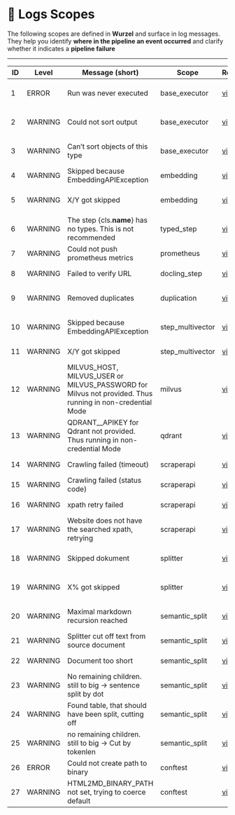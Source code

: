 # 🧩 Logs Scopes

The following scopes are defined in **Wurzel** and surface in log messages.  
They help you identify **where in the pipeline an event occurred** and clarify whether it indicates a **pipeline failure** 

---

| ID | Level   | Message (short)                                                                                          | Scope            | Redirect                                                                                        | Explanation                                                 |
|----|---------|----------------------------------------------------------------------------------------------------------|------------------|-------------------------------------------------------------------------------------------------|-------------------------------------------------------------|
| 1  | ERROR   | Run was never executed                                                                                   | base_executor    | [view](https://github.com/telekom/wurzel/blob/main/wurzel/step_executor/base_executor.py)      | Step didn’t execute core logic → pipeline contract failure. |
| 2  | WARNING | Could not sort output                                                                                    | base_executor    | [view](https://github.com/telekom/wurzel/blob/main/wurzel/step_executor/base_executor.py)     | Sorting failed for given object → returned unsorted.        |
| 3  | WARNING | Can’t sort objects of this type                                                                          | base_executor    | [view](https://github.com/telekom/wurzel/blob/main/wurzel/step_executor/base_executor.py)    | Object type not sortable → returned as-is.                  |
| 4  | WARNING | Skipped because EmbeddingAPIException                                                                    | embedding        | [view](https://github.com/telekom/wurzel/blob/main/wurzel/steps/embedding/step.py)          | Embedding API failed for row → skipped.                     |
| 5  | WARNING | X/Y got skipped                                                                                          | embedding        | [view](https://github.com/telekom/wurzel/blob/main/wurzel/steps/embedding/step.py)         | Some embeddings failed → partial results only.              |
| 6  | WARNING | The step {cls.__name__} has no types. This is not recommended                                            | typed_step       | [view](https://github.com/telekom/wurzel/blob/main/wurzel/step/typed_step.py)             | Step missing type annotations → not recommended.            |
| 7  | WARNING | Could not push prometheus metrics                                                                        | prometheus       | [view](https://github.com/telekom/wurzel/blob/main/wurzel/step_executor/prometheus_executor.py) | Prometheus metrics push failed.                             |
| 8  | WARNING | Failed to verify URL                                                                                     | docling_step     | [view](https://github.com/telekom/wurzel/blob/main/wurzel/steps/docling/docling_step.py) | URL validation failed during crawling.                      |
| 9  | WARNING | Removed duplicates                                                                                       | duplication      | [view](https://github.com/telekom/wurzel/blob/main/wurzel/steps/duplication.py)        | Deduplication step removed duplicate documents.             |
| 10 | WARNING | Skipped because EmbeddingAPIException                                                                    | step_multivector | [view](https://github.com/telekom/wurzel/blob/main/wurzel/steps/embedding/step_multivector.py) | Embedding API failed, document skipped (multi-vector step). |
| 11 | WARNING | X/Y got skipped                                                                                          | step_multivector | [view](https://github.com/telekom/wurzel/blob/main/wurzel/steps/embedding/step_multivector.py) | Some multi-vector embeddings skipped.                       |
| 12 | WARNING | MILVUS_HOST, MILVUS_USER or MILVUS_PASSWORD for Milvus not provided. Thus running in non-credential Mode | milvus           | [view](https://github.com/telekom/wurzel/blob/main/wurzel/steps/milvus/step.py)     | Milvus running in non-credential mode.                      |
| 13 | WARNING | QDRANT__APIKEY for Qdrant not provided. Thus running in non-credential Mode                              | qdrant           | [view](https://github.com/telekom/wurzel/blob/main/wurzel/steps/qdrant/step.py)    | Qdrant running in non-credential mode.                      |
| 14 | WARNING | Crawling failed (timeout)                                                                                | scraperapi       | [view](https://github.com/telekom/wurzel/blob/main/wurzel/steps/scraperapi/step.py) | ScraperAPI crawling failed due to timeout.                  |
| 15 | WARNING | Crawling failed (status code)                                                                            | scraperapi       | [view](https://github.com/telekom/wurzel/blob/main/wurzel/steps/scraperapi/step.py) | ScraperAPI returned failed HTTP status.                     |
| 16 | WARNING | xpath retry failed                                                                                       | scraperapi       | [view](https://github.com/telekom/wurzel/blob/main/wurzel/steps/scraperapi/step.py) | Retry for XPath filter failed.                              |
| 17 | WARNING | Website does not have the searched xpath, retrying                                                       | scraperapi       | [view](https://github.com/telekom/wurzel/blob/main/wurzel/steps/scraperapi/step.py) | XPath not found, retry triggered.                           |
| 18 | WARNING | Skipped dokument                                                                                         | splitter         | [view](https://github.com/telekom/wurzel/blob/main/wurzel/steps/splitter.py)  | Document skipped due to split error (MarkdownException).    |
| 19 | WARNING | X% got skipped                                                                                           | splitter         | [view](https://github.com/telekom/wurzel/blob/main/wurzel/steps/splitter.py) | Percentage of documents skipped during split.               |
| 20 | WARNING | Maximal markdown recursion reached                                                                       | semantic_split   | [view](https://github.com/telekom/wurzel/blob/main/wurzel/utils/splitters/semantic_splitter.py) | Recursive splitting exceeded maximum depth.                 |
| 21 | WARNING | Splitter cut off text from source document                                                               | semantic_split   | [view](https://github.com/telekom/wurzel/blob/main/wurzel/utils/splitters/semantic_splitter.py) | Discarded text during splitting.                            |
| 22 | WARNING | Document too short                                                                                       | semantic_split   | [view](https://github.com/telekom/wurzel/blob/main/wurzel/utils/splitters/semantic_splitter.py) | Document discarded because too short.                       |
| 23 | WARNING | No remaining children. still to big  → sentence split by dot                                             | semantic_split   | [view](https://github.com/telekom/wurzel/blob/main/wurzel/utils/splitters/semantic_splitter.py) | No remaining children, splitting by sentence.               |
| 24 | WARNING | Found table, that should have been split, cutting off                                                    | semantic_split   | [view](https://github.com/telekom/wurzel/blob/main/wurzel/utils/splitters/semantic_splitter.py) | Table not split correctly, cut off applied.                 |
| 25 | WARNING | no remaining children. still to big  → Cut by tokenlen                                                      | semantic_split   | [view](https://github.com/telekom/wurzel/blob/main/wurzel/utils/splitters/semantic_splitter.py) | No remaining children, splitting by token length.           |
| 26 | ERROR   | Could not create path to binary                                                                          | conftest         | [view](https://github.com/telekom/wurzel/blob/main/tests/conftest.py) | Unit test log for binary path setup.                        |
| 27 | WARNING | HTML2MD_BINARY_PATH not set, trying to coerce default                                                    | conftest         | [view](https://github.com/telekom/wurzel/blob/main/tests/conftest.py) | Unit test case: falling back to default.                    |
